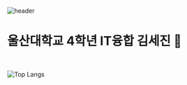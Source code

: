 ![header](https://capsule-render.vercel.app/api?type=cylinder&text=Hello!)

# 울산대학교 4학년 IT융합 김세진 👋
<br>

![Top Langs](https://github-readme-stats.vercel.app/api/top-langs/?username=SeJin4019&layout=compact&theme=dark)

<!--
**SeJin4019/SeJin4019** is a ✨ _special_ ✨ repository because its `README.md` (this file) appears on your GitHub profile.

Here are some ideas to get you started:

- 🔭 I’m currently working on ...
- 🌱 I’m currently learning ...
- 👯 I’m looking to collaborate on ...
- 🤔 I’m looking for help with ...
- 💬 Ask me about ...
- 📫 How to reach me: ...
- 😄 Pronouns: ...
- ⚡ Fun fact: ...
-->
